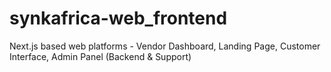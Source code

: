 # synkafrica-web_frontend
Next.js based web platforms - Vendor Dashboard, Landing Page, Customer Interface, Admin Panel (Backend &amp; Support)
